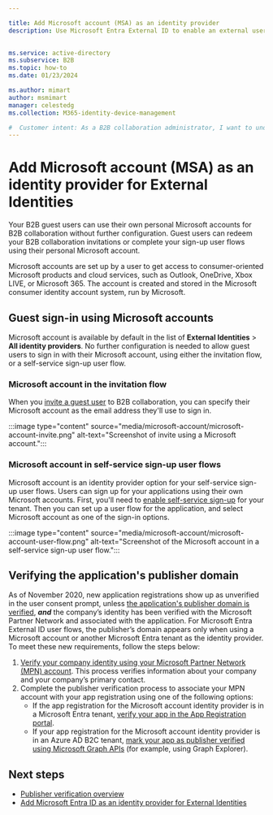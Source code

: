 ```yaml
---

title: Add Microsoft account (MSA) as an identity provider
description: Use Microsoft Entra External ID to enable an external user (guest) to sign in to your Microsoft Entra apps with their Microsoft account (MSA).

 
ms.service: active-directory
ms.subservice: B2B
ms.topic: how-to
ms.date: 01/23/2024

ms.author: mimart
author: msmimart
manager: celestedg
ms.collection: M365-identity-device-management

#  Customer intent: As a B2B collaboration administrator, I want to understand the built-in capability for using Microsoft account (MSA) as an identity provider for External Identities, so that guest users can use their personal Microsoft accounts to sign in without additional configuration.
---
```


# Add Microsoft account (MSA) as an identity provider for External Identities

Your B2B guest users can use their own personal Microsoft accounts for B2B collaboration without further configuration. Guest users can redeem your B2B collaboration invitations or complete your sign-up user flows using their personal Microsoft account.

Microsoft accounts are set up by a user to get access to consumer-oriented Microsoft products and cloud services, such as Outlook, OneDrive, Xbox LIVE, or Microsoft 365. The account is created and stored in the Microsoft consumer identity account system, run by Microsoft.

## Guest sign-in using Microsoft accounts

Microsoft account is available by default in the list of **External Identities** > **All identity providers**. No further configuration is needed to allow guest users to sign in with their Microsoft account, using either the invitation flow, or a self-service sign-up user flow.

### Microsoft account in the invitation flow

When you [invite a guest user](add-users-administrator.md) to B2B collaboration, you can specify their Microsoft account as the email address they'll use to sign in.

:::image type="content" source="media/microsoft-account/microsoft-account-invite.png" alt-text="Screenshot of invite using a Microsoft account.":::

### Microsoft account in self-service sign-up user flows

Microsoft account is an identity provider option for your self-service sign-up user flows. Users can sign up for your applications using their own Microsoft accounts. First, you'll need to [enable self-service sign-up](self-service-sign-up-user-flow.md) for your tenant. Then you can set up a user flow for the application, and select Microsoft account as one of the sign-in options.

:::image type="content" source="media/microsoft-account/microsoft-account-user-flow.png" alt-text="Screenshot of the Microsoft account in a self-service sign-up user flow.":::

## Verifying the application's publisher domain
As of November 2020, new application registrations show up as unverified in the user consent prompt, unless [the application's publisher domain is verified](~/identity-platform/howto-configure-publisher-domain.md), ***and*** the company’s identity has been verified with the Microsoft Partner Network and associated with the application.  For Microsoft Entra External ID user flows, the publisher’s domain appears only when using a Microsoft account or another Microsoft Entra tenant as the identity provider. To meet these new requirements, follow the steps below:

1. [Verify your company identity using your Microsoft Partner Network (MPN) account](/partner-center/verification-responses). This process verifies information about your company and your company’s primary contact.
1. Complete the publisher verification process to associate your MPN account with your app registration using one of the following options:
   - If the app registration for the Microsoft account identity provider is in a Microsoft Entra tenant, [verify your app in the App Registration portal](~/identity-platform/mark-app-as-publisher-verified.md).
   - If your app registration for the Microsoft account identity provider is in an Azure AD B2C tenant, [mark your app as publisher verified using Microsoft Graph APIs](~/identity-platform/troubleshoot-publisher-verification.md#making-microsoft-graph-api-calls) (for example, using Graph Explorer).

## Next steps

- [Publisher verification overview](~/identity-platform/publisher-verification-overview.md)
- [Add Microsoft Entra ID as an identity provider for External Identities](default-account.md)
